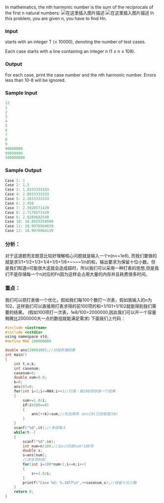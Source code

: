 In mathematics, the nth harmonic number is the sum of the reciprocals of the first n natural numbers:
![在这里插入图片描述](https://imgconvert.csdnimg.cn/aHR0cHM6Ly92ai56MTgwLmNuL2RiZmYxY2NmM2I0MWYxMTlkODAyMzM1Y2QyMTJjOTRk?x-oss-process=image/format,png)
![在这里插入图片描述](https://imgconvert.csdnimg.cn/aHR0cHM6Ly92ai56MTgwLmNuLzBjYjUzNGJkNWIyMDRmMzMyZTYxZTA5YWZjMDc1YWEz?x-oss-process=image/format,png)
In this problem, you are given n, you have to find Hn.
### Input
 starts with an integer T (≤ 10000), denoting the number of test cases.

Each case starts with a line containing an integer n (1 ≤ n ≤ 108).

### Output
For each case, print the case number and the nth harmonic number. Errors less than 10-8 will be ignored.

### Sample Input

```c
12
1
2
3
4
5
6
7
8
9
90000000
99999999
100000000
```

### Sample Output

```c
Case 1: 1
Case 2: 1.5
Case 3: 1.8333333333
Case 4: 2.0833333333
Case 5: 2.2833333333
Case 6: 2.450
Case 7: 2.5928571429
Case 8: 2.7178571429
Case 9: 2.8289682540
Case 10: 18.8925358988
Case 11: 18.9978964039
Case 12: 18.9978964139
```

### 分析：

对于这道题而言题意比较好理解核心问题就是输入一个n(n<=1e8),
而我们要做的就是求1/1+1/2+1/3+1/4+1/5+1/6+~~~~1/n的和，输出要求为保留十位小数。但是我们知道n可能很大这就会造成超时，所以我们可以采用一种打表的思想,但是我们不是存储每一个n对应的Fn因为这样会占用大量的内存并且耗费很多时间。
### 重点：
我们可以把打表做一个优化，假如我们每100个数打一次表，假如我输入的n为102，这样我们可以直接用打表求得的前100项的和+1/101+1/102就能得到我们需要的结果。
(假如100项打一次表，1e8/100=2000000,因此我们可以开一个容量稍微比2000000大一点的数组就能满足需求)
下面我们上代码：

```c
#include <iostream>
#include <cstdio>
using namespace std;
#define MAX 100000000

double ans[2000100];//分段存储结果
int main()
{
    int t,n,k;
    int casenum;
    casenum=0;
    double sum=0.0;
    k=0;
    ans[0]=0;
    for(int i=1;i<=MAX;i++)//打表：每100项存储一个结果
    {
        sum+=1.0/i;
        if(i%100==0)
        {
            ans[++k]=sum;//先加再用（ans[0]已经赋值为0）
        }
    }
    scanf("%d",&t);//多组输入
    while(t--)
    {
        scanf("%d",&n);
        int num=n/100;//比n小的前num*100项
        double s;
        s=ans[num];
        //求余项的和
        for(int i=100*num+1;i<=n;i++)
        {
            s+=1.0/i;
        }
        printf("Case %d: %.10lf\n",++casenum,s);//保留十位小数
    }
    return 0;
}

```
